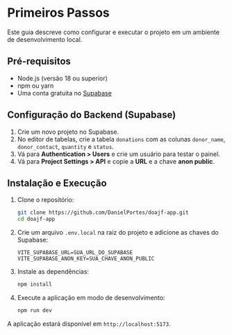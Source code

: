 # Primeiros Passos

Este guia descreve como configurar e executar o projeto em um ambiente de desenvolvimento local.

## Pré-requisitos

-   Node.js (versão 18 ou superior)
-   npm ou yarn
-   Uma conta gratuita no [Supabase](https://supabase.io/)

## Configuração do Backend (Supabase)

1.  Crie um novo projeto no Supabase.
2.  No editor de tabelas, crie a tabela `donations` com as colunas `donor_name`, `donor_contact`, `quantity` e `status`.
3.  Vá para **Authentication > Users** e crie um usuário para testar o painel.
4.  Vá para **Project Settings > API** e copie a **URL** e a chave **anon public**.

## Instalação e Execução

1.  Clone o repositório:
    ```bash
    git clone https://github.com/DanielPortes/doajf-app.git
    cd doajf-app
    ```

2.  Crie um arquivo `.env.local` na raiz do projeto e adicione as chaves do Supabase:
    ```
    VITE_SUPABASE_URL=SUA_URL_DO_SUPABASE
    VITE_SUPABASE_ANON_KEY=SUA_CHAVE_ANON_PUBLIC
    ```

3.  Instale as dependências:
    ```bash
    npm install
    ```

4.  Execute a aplicação em modo de desenvolvimento:
    ```bash
    npm run dev
    ```
A aplicação estará disponível em `http://localhost:5173`.